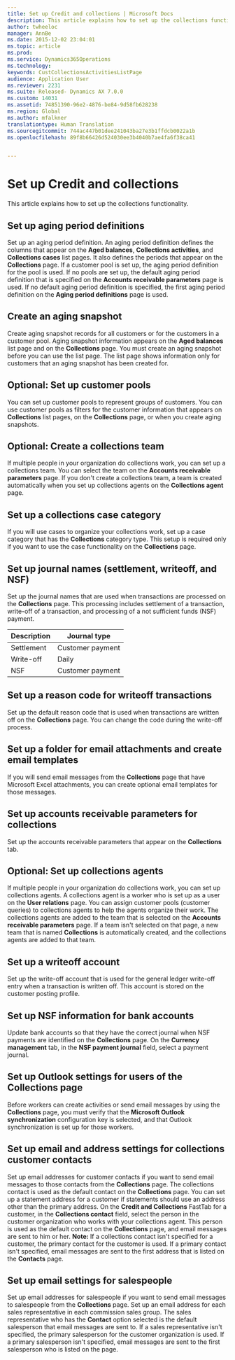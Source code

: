 ```yaml
---
title: Set up Credit and collections | Microsoft Docs
description: This article explains how to set up the collections functionality.
author: twheeloc
manager: AnnBe
ms.date: 2015-12-02 23:04:01
ms.topic: article
ms.prod: 
ms.service: Dynamics365Operations
ms.technology: 
keywords: CustCollectionsActivitiesListPage
audience: Application User
ms.reviewer: 2231
ms.suite: Released- Dynamics AX 7.0.0
ms.custom: 14031
ms.assetid: 74851390-96e2-4876-be84-9d58fb628238
ms.region: Global
ms.author: mfalkner
translationtype: Human Translation
ms.sourcegitcommit: 744ac447b01dee241043ba27e3b1ffdcb0022a1b
ms.openlocfilehash: 89f8b66426d524030ee3b4040b7ae4fa6f38ca41


---
```


# <a name="set-up-credit-and-collections"></a>Set up Credit and collections

This article explains how to set up the collections functionality.

<a name="set-up-aging-period-definitions"></a>Set up aging period definitions
-------------------------------

Set up an aging period definition. An aging period definition defines the columns that appear on the **Aged balances**, **Collections activities**, and **Collections cases** list pages. It also defines the periods that appear on the **Collections** page. If a customer pool is set up, the aging period definition for the pool is used. If no pools are set up, the default aging period definition that is specified on the **Accounts receivable parameters** page is used. If no default aging period definition is specified, the first aging period definition on the **Aging period definitions** page is used.

## <a name="create-an-aging-snapshot"></a>Create an aging snapshot
Create aging snapshot records for all customers or for the customers in a customer pool. Aging snapshot information appears on the **Aged balances** list page and on the **Collections** page. You must create an aging snapshot before you can use the list page. The list page shows information only for customers that an aging snapshot has been created for.

## <a name="optional-set-up-customer-pools"></a>Optional: Set up customer pools
You can set up customer pools to represent groups of customers. You can use customer pools as filters for the customer information that appears on **Collections** list pages, on the **Collections** page, or when you create aging snapshots.

## <a name="optional-create-a-collections-team"></a>Optional: Create a collections team
If multiple people in your organization do collections work, you can set up a collections team. You can select the team on the **Accounts receivable parameters** page. If you don't create a collections team, a team is created automatically when you set up collections agents on the **Collections agent** page.

## <a name="set-up-a-collections-case-category"></a>Set up a collections case category
If you will use cases to organize your collections work, set up a case category that has the **Collections** category type. This setup is required only if you want to use the case functionality on the **Collections** page.

## <a name="set-up-journal-names-settlement-writeoff-and-nsf"></a>Set up journal names (settlement, writeoff, and NSF)
Set up the journal names that are used when transactions are processed on the **Collections** page. This processing includes settlement of a transaction, write-off of a transaction, and processing of a not sufficient funds (NSF) payment.

| Description | Journal type     |
|-------------|------------------|
| Settlement  | Customer payment |
| Write-off   | Daily            |
| NSF         | Customer payment |

## <a name="set-up-a-reason-code-for-writeoff-transactions"></a>Set up a reason code for writeoff transactions
Set up the default reason code that is used when transactions are written off on the **Collections** page. You can change the code during the write-off process.

## <a name="set-up-a-folder-for-email-attachments-and-create-email-templates"></a>Set up a folder for email attachments and create email templates
If you will send email messages from the **Collections** page that have Microsoft Excel attachments, you can create optional email templates for those messages.

## <a name="set-up-accounts-receivable-parameters-for-collections"></a>Set up accounts receivable parameters for collections
Set up the accounts receivable parameters that appear on the **Collections** tab.

## <a name="optional-set-up-collections-agents"></a>Optional: Set up collections agents
If multiple people in your organization do collections work, you can set up collections agents. A collections agent is a worker who is set up as a user on the **User relations** page. You can assign customer pools (customer queries) to collections agents to help the agents organize their work. The collections agents are added to the team that is selected on the **Accounts receivable parameters** page. If a team isn't selected on that page, a new team that is named **Collections** is automatically created, and the collections agents are added to that team.

## <a name="set-up-a-writeoff-account"></a>Set up a writeoff account
Set up the write-off account that is used for the general ledger write-off entry when a transaction is written off. This account is stored on the customer posting profile.

## <a name="set-up-nsf-information-for-bank-accounts"></a>Set up NSF information for bank accounts
Update bank accounts so that they have the correct journal when NSF payments are identified on the **Collections** page. On the **Currency management** tab,  in the **NSF payment journal** field, select a payment journal.

## <a name="set-up-outlook-settings-for-users-of-the-collections-page"></a>Set up Outlook settings for users of the Collections page
Before workers can create activities or send email messages by using the **Collections** page, you must verify that the **Microsoft Outlook synchronization** configuration key is selected, and that Outlook synchronization is set up for those workers.

## <a name="set-up-email-and-address-settings-for-collections-customer-contacts"></a>Set up email and address settings for collections customer contacts
Set up email addresses for customer contacts if you want to send email messages to those contacts from the **Collections** page. The collections contact is used as the default contact on the **Collections** page. You can set up a statement address for a customer if statements should use an address other than the primary address. On the **Credit and Collections** FastTab for a customer, in the **Collections contact** field, select the person in the customer organization who works with your collections agent. This person is used as the default contact on the **Collections** page, and email messages are sent to him or her. **Note:** If a collections contact isn't specified for a customer, the primary contact for the customer is used. If a primary contact isn't specified, email messages are sent to the first address that is listed on the **Contacts** page.

## <a name="set-up-email-settings-for-salespeople"></a>Set up email settings for salespeople
Set up email addresses for salespeople if you want to send email messages to salespeople from the **Collections** page. Set up an email address for each sales representative in each commission sales group. The sales representative who has the **Contact** option selected is the default salesperson that email messages are sent to. If a sales representative isn't specified, the primary salesperson for the customer organization is used. If a primary salesperson isn't specified, email messages are sent to the first salesperson who is listed on the page.




<!--HONumber=Feb17_HO3-->


